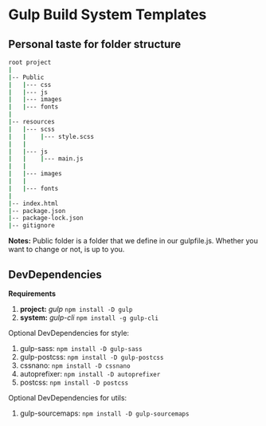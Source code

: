 # Gulp Build System Templates

## Personal taste for folder structure

```bash
root project
|
|-- Public
|   |--- css
|   |--- js
|   |--- images
|   |--- fonts
|  
|-- resources
|   |--- scss
|   |    |--- style.scss
|   |
|   |--- js
|   |    |--- main.js
|   |
|   |--- images
|   |
|   |--- fonts
|
|-- index.html
|-- package.json
|-- package-lock.json
|-- gitignore

```
**Notes:** Public folder is a folder that we define in our gulpfile.js. Whether you want to change or not, is up to you.

## DevDependencies
**Requirements**
1. **project:** *gulp* `npm install -D gulp`
2. **system:** *gulp-cli* `npm install -g gulp-cli`

Optional DevDependencies for style:

1. gulp-sass: `npm install -D gulp-sass`
2. gulp-postcss: `npm install -D gulp-postcss`
3. cssnano: `npm install -D cssnano`
4. autoprefixer: `npm install -D autoprefixer`
5. postcss: `npm install -D postcss`

Optional DevDependencies for utils:
1. gulp-sourcemaps: `npm install -D gulp-sourcemaps`